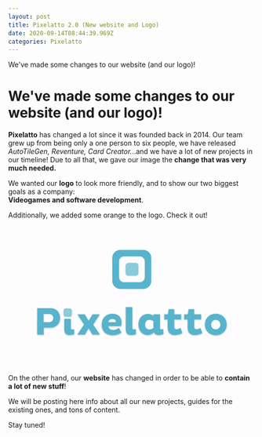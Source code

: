 ```yaml
---
layout: post
title: Pixelatto 2.0 (New website and Logo)
date: 2020-09-14T08:44:39.969Z
categories: Pixelatto
---
```

We've made some changes to our website (and our logo)!

# We've made some changes to our website (and our logo)!

**Pixelatto** has changed a lot since it was founded back in 2014. Our team grew up from being only a one person to six people, we have released *AutoTileGen, Reventure, Card Creator.*..and we have a lot of new projects in our timeline! Due to all that, we gave our image the **change that was very much needed.**

We wanted our **logo** to look more friendly, and to show our two biggest goals as a company:\
**Videogames and software development**.

 Additionally, we added some orange to the logo. Check it out!

![](/img/upload/gif-high-res.gif)

On the other hand, our **website** has changed in order to be able to **contain a lot of new stuff**! 

We will be posting here info about all our new projects, guides for the existing ones, and tons of content. 

Stay tuned!
